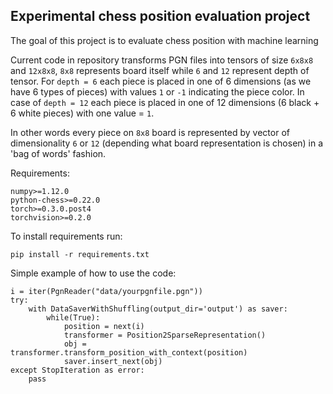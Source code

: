 ## Experimental chess position evaluation project

The goal of this project is to evaluate chess position with machine learning

Current code in repository transforms PGN files into tensors of size ```6x8x8``` and ```12x8x8```, ```8x8``` represents board itself while    ```6``` and ```12``` represent depth of tensor. For ```depth = 6``` each piece is placed in one of 6 dimensions (as we have 6 types of pieces) with values ```1``` or ```-1``` indicating the piece color. In case of ```depth = 12``` each piece is placed in one of 12 dimensions (6 black + 6 white pieces) with one value = ```1```.

In other words every piece on ```8x8``` board is represented by vector of dimensionality ```6``` or ```12``` (depending what board representation is chosen) in a 'bag of words' fashion.


Requirements:
```
numpy>=1.12.0
python-chess>=0.22.0
torch>=0.3.0.post4
torchvision>=0.2.0
```

To install requirements run:
```
pip install -r requirements.txt
```

Simple example of how to use the code:

```
i = iter(PgnReader("data/yourpgnfile.pgn"))
try:
    with DataSaverWithShuffling(output_dir='output') as saver:        
        while(True):
            position = next(i)
            transformer = Position2SparseRepresentation()
            obj = transformer.transform_position_with_context(position)
            saver.insert_next(obj)            
except StopIteration as error:
    pass
```
